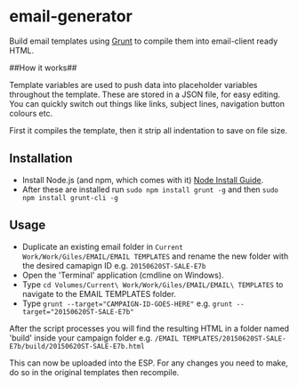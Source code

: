 # email-generator
Build email templates using [Grunt](http://gruntjs.com/) to compile them into email-client ready HTML.

##How it works##

Template variables are used to push data into placeholder variables throughout the template. These are stored in a JSON file, for easy editing. You can quickly switch out things like links, subject lines, navigation button colours etc.

First it compiles the template, then it strip all indentation to save on file size.

## Installation ##

- Install Node.js (and npm, which comes with it) [Node Install Guide](https://docs.npmjs.com/getting-started/installing-node).
- After these are installed run `sudo npm install grunt -g` and then `sudo npm install grunt-cli -g`

## Usage ##

- Duplicate an existing email folder in `Current Work/Work/Giles/EMAIL/EMAIL TEMPLATES` and rename the new folder with the desired camapign ID e.g. `20150620ST-SALE-E7b`
- Open the 'Terminal' application (cmdline on Windows).
- Type `cd Volumes/Current\ Work/Work/Giles/EMAIL/EMAIL\ TEMPLATES` to navigate to the EMAIL TEMPLATES folder.
- Type `grunt --target="CAMPAIGN-ID-GOES-HERE"` e.g. `grunt --target="20150620ST-SALE-E7b"`

After the script processes you will find the resulting HTML in a folder named 'build' inside your campaign folder e.g. `/EMAIL TEMPLATES/20150620ST-SALE-E7b/build/20150620ST-SALE-E7b.html`

This can now be uploaded into the ESP. For any changes you need to make, do so in the original templates then recompile.